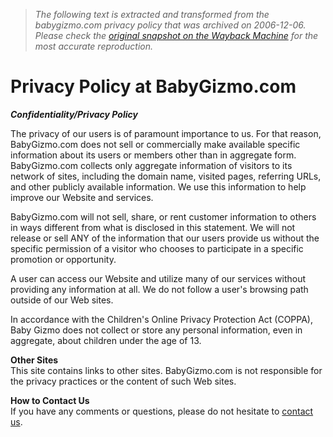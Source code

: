 > *The following text is extracted and transformed from the babygizmo.com privacy policy that was archived on 2006-12-06. Please check the [original snapshot on the Wayback Machine](https://web.archive.org/web/20061206030836id_/http%3A//www.babygizmo.com/privacy.php) for the most accurate reproduction.*

# Privacy Policy at BabyGizmo.com

**_Confidentiality/Privacy Policy_**

The privacy of our users is of paramount importance to us. For that reason, BabyGizmo.com does not sell or commercially make available specific information about its users or members other than in aggregate form. BabyGizmo.com collects only aggregate information of visitors to its network of sites, including the domain name, visited pages, referring URLs, and other publicly available information. We use this information to help improve our Website and services.

BabyGizmo.com will not sell, share, or rent customer information to others in ways different from what is disclosed in this statement. We will not release or sell ANY of the information that our users provide us without the specific permission of a visitor who chooses to participate in a specific promotion or opportunity.

A user can access our Website and utilize many of our services without providing any information at all. We do not follow a user's browsing path outside of our Web sites.

In accordance with the Children's Online Privacy Protection Act (COPPA), Baby Gizmo does not collect or store any personal information, even in aggregate, about children under the age of 13. 

**Other Sites**  
This site contains links to other sites. BabyGizmo.com is not responsible for the privacy practices or the content of such Web sites.

**How to Contact Us**  
If you have any comments or questions, please do not hesitate to [contact us](https://web.archive.org/contact.php). 

